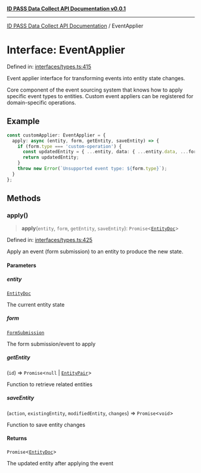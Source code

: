 [**ID PASS Data Collect API Documentation v0.0.1**](../README.md)

***

[ID PASS Data Collect API Documentation](../globals.md) / EventApplier

# Interface: EventApplier

Defined in: [interfaces/types.ts:415](https://github.com/idpass/idpass-data-collect/blob/main/packages/datacollect/src/interfaces/types.ts#L415)

Event applier interface for transforming events into entity state changes.

Core component of the event sourcing system that knows how to apply
specific event types to entities. Custom event appliers can be registered
for domain-specific operations.

## Example

```typescript
const customApplier: EventApplier = {
  apply: async (entity, form, getEntity, saveEntity) => {
    if (form.type === 'custom-operation') {
      const updatedEntity = { ...entity, data: { ...entity.data, ...form.data } };
      return updatedEntity;
    }
    throw new Error(`Unsupported event type: ${form.type}`);
  }
};
```

## Methods

### apply()

> **apply**(`entity`, `form`, `getEntity`, `saveEntity`): `Promise`\<[`EntityDoc`](EntityDoc.md)\>

Defined in: [interfaces/types.ts:425](https://github.com/idpass/idpass-data-collect/blob/main/packages/datacollect/src/interfaces/types.ts#L425)

Apply an event (form submission) to an entity to produce the new state.

#### Parameters

##### entity

[`EntityDoc`](EntityDoc.md)

The current entity state

##### form

[`FormSubmission`](FormSubmission.md)

The form submission/event to apply

##### getEntity

(`id`) => `Promise`\<`null` \| [`EntityPair`](EntityPair.md)\>

Function to retrieve related entities

##### saveEntity

(`action`, `existingEntity`, `modifiedEntity`, `changes`) => `Promise`\<`void`\>

Function to save entity changes

#### Returns

`Promise`\<[`EntityDoc`](EntityDoc.md)\>

The updated entity after applying the event
